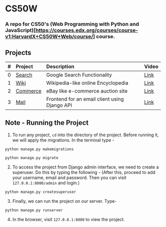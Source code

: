 # CS50W

### A repo for CS50's (Web Programming with Python and JavaScript)[https://courses.edx.org/courses/course-v1:HarvardX+CS50W+Web/course/] course.

## Projects

| #  | Project                | Description                                       | Video
| :- | :--------------------- | :------------------------------------------------ | :-------------------------------------
| 0  | [Search](search)       | Google Search Functionality                       | [Link](https://youtu.be/-ttbk3hA9FI)
| 1  | [Wiki](wiki)           | Wikipedia-like online Encyclopedia                | [Link](https://youtu.be/mHUZUWfhrE8)
| 2  | [Commerce](commerce)   | eBay like e-commerce auction site                 | [Link](https://youtu.be/xJp-cvoas7g)
| 3  | [Mail](mail)           | Frontend for an email client using Django API     | [Link](https://youtu.be/K_ngUP_ueQY)

## Note - Running the Project

1. To run any project, `cd` into the directory of the project. Before running it, we will apply the migrations. In the terminal type - 
```
python manage.py makemigrations
```
``` 
python manage.py migrate
```
2. To access the project from Django admin interface, we need to create a superuser. Do this by typing the following - (After this, proceed to add your username, email and password. Then you can visit `127.0.0.1:8000/admin` and login.) 

``` 
python manage.py createsuperuser
```
3. Finally, we can run the project on our server. Type-
```
python manage.py runserver 
```
4. In the browser, visit `127.0.0.1:8000` to view the project.
